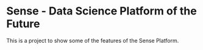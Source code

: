 # Sense - Data Science Platform of the Future

This is a project to show some of the features of the
Sense Platform.